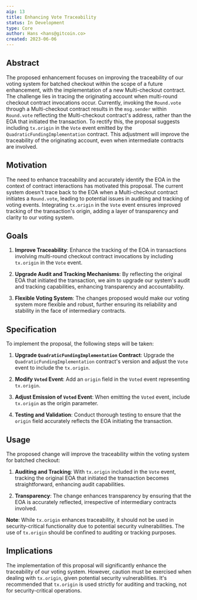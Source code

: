 ```yaml
---
aip: 13
title: Enhancing Vote Traceability
status: In Development
type: Core
author: Hans <hans@gitcoin.co>
created: 2023-06-06
---
```


## Abstract

The proposed enhancement focuses on improving the traceability of our voting system for batched checkout within the scope of a future enhancement, with the implementation of a new Multi-checkout contract. The challenge lies in tracing the originating account when multi-round checkout contract invocations occur. Currently, invoking the `Round.vote` through a Multi-checkout contract results in the `msg.sender` within `Round.vote` reflecting the Multi-checkout contract's address, rather than the EOA that initiated the transaction. To rectify this, the proposal suggests including `tx.origin` in the `Vote` event emitted by the `QuadraticFundingImplementation` contract. This adjustment will improve the traceability of the originating account, even when intermediate contracts are involved. 

## Motivation

The need to enhance traceability and accurately identify the EOA in the context of contract interactions has motivated this proposal. The current system doesn't trace back to the EOA when a Multi-checkout contract initiates a `Round.vote`, leading to potential issues in auditing and tracking of voting events. Integrating `tx.origin` in the `Vote` event ensures improved tracking of the transaction's origin, adding a layer of transparency and clarity to our voting system.

## Goals

1. **Improve Traceability**: Enhance the tracking of the EOA in transactions involving multi-round checkout contract invocations by including `tx.origin` in the `Vote` event.

2. **Upgrade Audit and Tracking Mechanisms**: By reflecting the original EOA that initiated the transaction, we aim to upgrade our system's audit and tracking capabilities, enhancing transparency and accountability.

3. **Flexible Voting System**: The changes proposed would make our voting system more flexible and robust, further ensuring its reliability and stability in the face of intermediary contracts.

## Specification

To implement the proposal, the following steps will be taken:

1. **Upgrade `QuadraticFundingImplementation` Contract**: Upgrade the `QuadraticFundingImplementation` contract's version and adjust the `Vote` event to include the `tx.origin`.

2. **Modify `Voted` Event**: Add an `origin` field in the `Voted` event representing `tx.origin`.

3. **Adjust Emission of `Voted` Event**: When emitting the `Voted` event, include `tx.origin` as the origin parameter.

4. **Testing and Validation**: Conduct thorough testing to ensure that the `origin` field accurately reflects the EOA initiating the transaction.

## Usage

The proposed change will improve the traceability within the voting system for batched checkout:

1. **Auditing and Tracking**: With `tx.origin` included in the `Vote` event, tracking the original EOA that initiated the transaction becomes straightforward, enhancing audit capabilities.

2. **Transparency**: The change enhances transparency by ensuring that the EOA is accurately reflected, irrespective of intermediary contracts involved.

**Note**: While `tx.origin` enhances traceability, it should not be used in security-critical functionality due to potential security vulnerabilities. The use of `tx.origin` should be confined to auditing or tracking purposes. 

## Implications

The implementation of this proposal will significantly enhance the traceability of our voting system. However, caution must be exercised when dealing with `tx.origin`, given potential security vulnerabilities. It's recommended that `tx.origin` is used strictly for auditing and tracking, not for security-critical operations.

